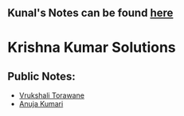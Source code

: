 ## Kunal's Notes can be found [here](https://github.com/kunal-kushwaha/DSA-Bootcamp-Java/tree/main/lectures)


# Krishna Kumar Solutions
## Public Notes:
- [Vrukshali Torawane](https://github.com/Vrukshali-26/DSA)
- [Anuja Kumari](https://github.com/Anujakumari/DSA)
